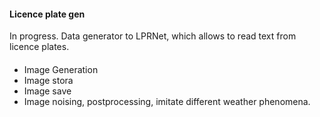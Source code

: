 ####  Licence plate gen

In progress. 
Data generator to LPRNet, 
which allows to read text from licence plates. 



#### 


- Image Generation 
- Image stora
- Image save
- Image noising, postprocessing, imitate different weather phenomena. 
